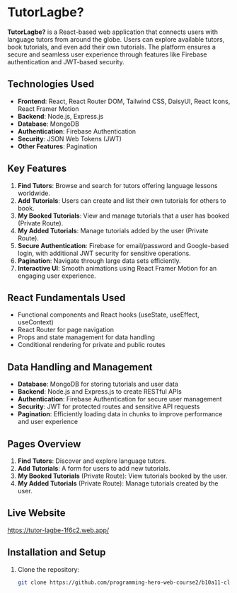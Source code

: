 # TutorLagbe?

**TutorLagbe?** is a React-based web application that connects users with language tutors from around the globe. Users can explore available tutors, book tutorials, and even add their own tutorials. The platform ensures a secure and seamless user experience through features like Firebase authentication and JWT-based security.


## Technologies Used
- **Frontend**: React, React Router DOM, Tailwind CSS, DaisyUI, React Icons, React Framer Motion
- **Backend**: Node.js, Express.js
- **Database**: MongoDB
- **Authentication**: Firebase Authentication
- **Security**: JSON Web Tokens (JWT)
- **Other Features**: Pagination

## Key Features
1. **Find Tutors**: Browse and search for tutors offering language lessons worldwide.
2. **Add Tutorials**: Users can create and list their own tutorials for others to book.
3. **My Booked Tutorials**: View and manage tutorials that a user has booked (Private Route).
4. **My Added Tutorials**: Manage tutorials added by the user (Private Route).
5. **Secure Authentication**: Firebase for email/password and Google-based login, with additional JWT security for sensitive operations.
6. **Pagination**: Navigate through large data sets efficiently.
7. **Interactive UI**: Smooth animations using React Framer Motion for an engaging user experience.

## React Fundamentals Used
- Functional components and React hooks (useState, useEffect, useContext)
- React Router for page navigation
- Props and state management for data handling
- Conditional rendering for private and public routes

## Data Handling and Management
- **Database**: MongoDB for storing tutorials and user data
- **Backend**: Node.js and Express.js to create RESTful APIs
- **Authentication**: Firebase Authentication for secure user management
- **Security**: JWT for protected routes and sensitive API requests
- **Pagination**: Efficiently loading data in chunks to improve performance and user experience

## Pages Overview
1. **Find Tutors**: Discover and explore language tutors.
2. **Add Tutorials**: A form for users to add new tutorials.
3. **My Booked Tutorials** (Private Route): View tutorials booked by the user.
4. **My Added Tutorials** (Private Route): Manage tutorials created by the user.

## Live Website
https://tutor-lagbe-1f6c2.web.app/



## Installation and Setup
1. Clone the repository:
   ```bash
   git clone https://github.com/programming-hero-web-course2/b10a11-client-side-Yead191